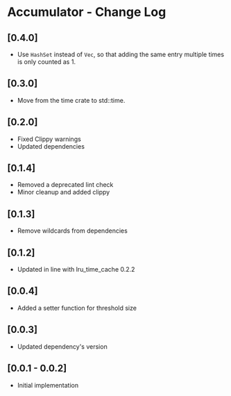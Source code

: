 # Accumulator - Change Log

## [0.4.0]
- Use `HashSet` instead of `Vec`, so that adding the same entry multiple times
  is only counted as 1.

## [0.3.0]
- Move from the time crate to std::time.

## [0.2.0]
- Fixed Clippy warnings
- Updated dependencies

## [0.1.4]
- Removed a deprecated lint check
- Minor cleanup and added clippy

## [0.1.3]
- Remove wildcards from dependencies

## [0.1.2]
- Updated in line with lru_time_cache 0.2.2

## [0.0.4]
- Added a setter function for threshold size

## [0.0.3]
- Updated dependency's version

## [0.0.1 - 0.0.2]
- Initial implementation
